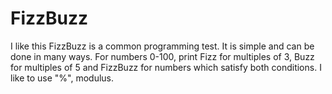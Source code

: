 # FizzBuzz
I like this
FizzBuzz is a common programming test.
It is simple and can be done in many ways.
For numbers 0-100, print Fizz for multiples of 3, Buzz for multiples of 5 and FizzBuzz for numbers which satisfy both conditions.
I like to use "%", modulus.

